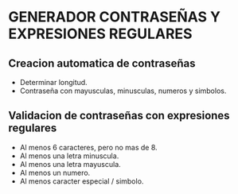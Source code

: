# GENERADOR CONTRASEÑAS Y EXPRESIONES REGULARES

## Creacion automatica de contraseñas
* Determinar longitud.
* Contraseña con mayusculas, minusculas, numeros y simbolos.

## Validacion de contraseñas con expresiones regulares
* Al menos 6 caracteres, pero no mas de 8.
* Al menos una letra minuscula.
* Al menos una letra mayuscula.
* Al menos un numero.
* Al menos caracter especial / simbolo.